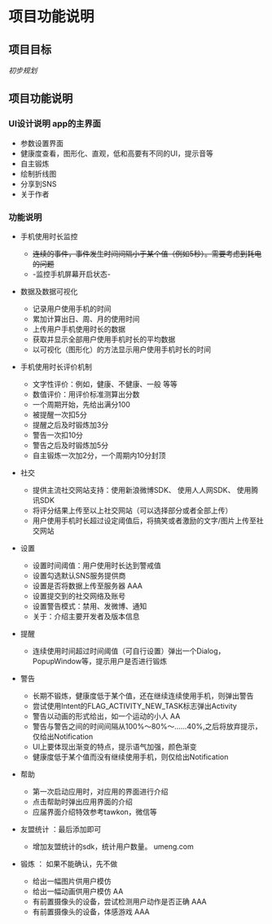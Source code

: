 # 项目功能说明

## 项目目标
*初步规划*

## 项目功能说明

### UI设计说明 app的主界面

-	参数设置界面
-	健康度查看，图形化、直观，低和高要有不同的UI，提示音等
-	自主锻炼
-	绘制折线图
-	分享到SNS
-	关于作者

### 功能说明

- 手机使用时长监控 
    
    * <s>连续的事件，事件发生时间间隔小于某个值（例如5秒）。需要考虑到耗电的问题</s>
    * -监控手机屏幕开启状态-
    
- 数据及数据可视化

    * 记录用户使用手机的时间
    * 累加计算出日、周、月的使用时间
    * 上传用户手机使用时长的数据
    * 获取并显示全部用户使用手机时长的平均数据
    * 以可视化（图形化）的方法显示用户使用手机时长的时间 


- 手机使用时长评价机制

	* 文字性评价：例如，健康、不健康、一般 等等
	* 数值评价：用评价标准测算出分数
	* 一个周期开始，先给出满分100
	* 被提醒一次扣5分
	* 提醒之后及时锻炼加3分
	* 警告一次扣10分
	* 警告之后及时锻炼加5分
	* 自主锻炼一次加2分，一个周期内10分封顶

- 社交

	* 提供主流社交网站支持：使用新浪微博SDK、 使用人人网SDK、 使用腾讯SDK
	* 将评分结果上传至以上社交网站（可以选择部分或者全部上传）
	* 用户使用手机时长超过设定阈值后，将搞笑或者激励的文字/图片上传至社交网站
   
- 设置
	* 设置时间阈值：用户使用时长达到警戒值 
	* 设置勾选默认SNS服务提供商
	* 设置是否将数据上传至服务器 AAA
 	* 设置提交到的社交网络及账号
  	* 设置警告模式：禁用、发微博、通知
  	* 关于：介绍主要开发者及版本信息 
   
- 提醒
	* 连续使用时间超过时间阈值（可自行设置）弹出一个Dialog，PopupWindow等，提示用户是否进行锻炼

- 警告
	* 长期不锻炼，健康度低于某个值，还在继续连续使用手机，则弹出警告
	* 尝试使用Intent的FLAG_ACTIVITY_NEW_TASK标志弹出Activity
	* 警告以动画的形式给出，如一个运动的小人 AA
	* 警告与警告之间的时间间隔从100%～80%～……40%,之后将放弃提示，仅给出Notification
	* UI上要体现出渐变的特点，提示语气加强，颜色渐变
	* 健康度低于某个值而没有继续使用手机，则仅给出Notification

- 帮助

	* 第一次启动应用时，对应用的界面进行介绍
 	* 点击帮助时弹出应用界面的介绍
  	* 应届界面介绍特效参考tawkon，微信等 
    
- 友盟统计 ：最后添加即可

	* 增加友盟统计的sdk，统计用户数量。 umeng.com 

- 锻炼 ： 如果不能确认，先不做
	* 给出一幅图片供用户模仿
	* 给出一幅动画供用户模仿 AA
	* 有前置摄像头的设备，尝试检测用户动作是否正确 AAA
	* 有前置摄像头的设备，体感游戏 AAA